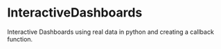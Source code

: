 # InteractiveDashboards
Interactive Dashboards using real data in python and creating a callback function.

